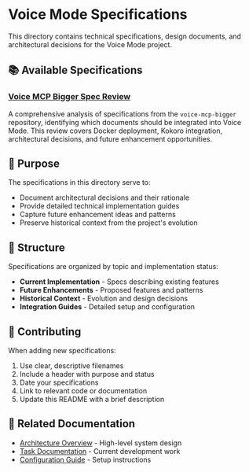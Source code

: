 # Voice Mode Specifications

This directory contains technical specifications, design documents, and architectural decisions for the Voice Mode project.

## 📚 Available Specifications

### [Voice MCP Bigger Spec Review](./voice-mcp-bigger-spec-review.md)
A comprehensive analysis of specifications from the `voice-mcp-bigger` repository, identifying which documents should be integrated into Voice Mode. This review covers Docker deployment, Kokoro integration, architectural decisions, and future enhancement opportunities.

## 🎯 Purpose

The specifications in this directory serve to:
- Document architectural decisions and their rationale
- Provide detailed technical implementation guides
- Capture future enhancement ideas and patterns
- Preserve historical context from the project's evolution

## 📁 Structure

Specifications are organized by topic and implementation status:
- **Current Implementation** - Specs describing existing features
- **Future Enhancements** - Proposed features and patterns
- **Historical Context** - Evolution and design decisions
- **Integration Guides** - Detailed setup and configuration

## 🤝 Contributing

When adding new specifications:
1. Use clear, descriptive filenames
2. Include a header with purpose and status
3. Date your specifications
4. Link to relevant code or documentation
5. Update this README with a brief description

## 🔗 Related Documentation

- [Architecture Overview](../architecture/) - High-level system design
- [Task Documentation](../tasks/) - Current development work
- [Configuration Guide](../configuration.md) - Setup instructions